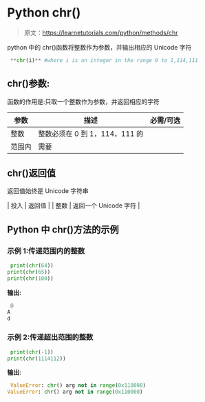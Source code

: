 # Python chr()

> 原文：<https://learnetutorials.com/python/methods/chr>

python 中的 chr()函数将整数作为参数，并输出相应的 Unicode 字符

```py
 **chr(i)** #where i is an integer in the range 0 to 1,114,111 

```

## chr()参数:

函数的作用是:只取一个整数作为参数，并返回相应的字符

| 参数 | 描述 | 必需/可选 |
| --- | --- | --- |
| 整数 | 整数必须在 0 到 1，114，111 的
范围内 | 需要 |

## chr()返回值

返回值始终是 Unicode 字符串

| 投入 | 返回值 |
| 整数 | 返回一个 Unicode 字符 |

## Python 中 chr()方法的示例

### 示例 1:传递范围内的整数

```py
 print(chr(64))
print(chr(65))
print(chr(100)) 

```

**输出:**

```py
 @ 
A
d 
```

### 示例 2:传递超出范围的整数

```py
 print(chr(-1))
print(chr(1114112)) 

```

**输出:**

```py
 ValueError: chr() arg not in range(0x110000) 
ValueError: chr() arg not in range(0x110000) 
```